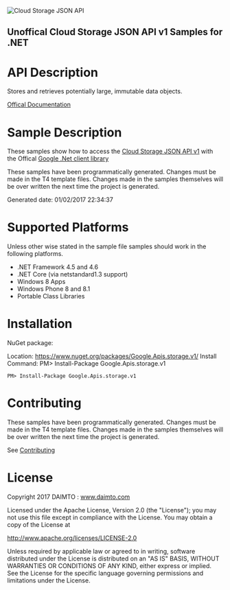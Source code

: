 ﻿![Cloud Storage JSON API](https://www.google.com/images/icons/product/cloud_storage-32.png)

## Unoffical Cloud Storage JSON API v1 Samples for .NET  ##

API Description
=============

Stores and retrieves potentially large, immutable data objects.

[Offical Documentation](https://developers.google.com/storage/docs/json_api/)

Sample Description
=============

These samples show how to access the [Cloud Storage JSON API v1](https://developers.google.com/storage/docs/json_api/) with the Offical [Google .Net client library](https://github.com/google/google-api-dotnet-client)

These samples have been programmatically generated. Changes must be made in the T4 template files. Changes made in the samples themselves will be over written the next time the project is generated.

Generated date: 01/02/2017 22:34:37 

Supported Platforms
=================================

Unless other wise stated in the sample file samples should work in the following platforms.

* .NET Framework 4.5 and 4.6
* .NET Core (via netstandard1.3 support)
* Windows 8 Apps
* Windows Phone 8 and 8.1
* Portable Class Libraries

Installation
=================================

NuGet package:

Location: https://www.nuget.org/packages/Google.Apis.storage.v1/ 
Install Command: PM>  Install-Package Google.Apis.storage.v1

```
PM> Install-Package Google.Apis.storage.v1
```

Contributing
=================================

These samples have been programmatically generated. Changes must be made in the T4 template files. Changes made in the samples themselves will be over written the next time the project is generated.

See [Contributing](CONTRIBUTING.md)

License
=================================

Copyright 2017 DAIMTO :  www.daimto.com

Licensed under the Apache License, Version 2.0 (the "License"); you may not use this file except in compliance with
the License. You may obtain a copy of the License at

http://www.apache.org/licenses/LICENSE-2.0

Unless required by applicable law or agreed to in writing, software distributed under the License is distributed on
an "AS IS" BASIS, WITHOUT WARRANTIES OR CONDITIONS OF ANY KIND, either express or implied. See the License for the
specific language governing permissions and limitations under the License.